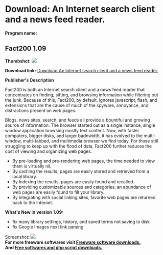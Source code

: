# Download: An Internet search client and a news feed reader.

**Program name:**

## Fact200 1.09

  
**Thumbshot:** ![](http://www.freewarefiles.com/screenshot/fact200_md.gif)   
  
**Download link:** [Download An Internet search client and a news feed reader.](http://freesoftwares.boysofts.com/Fact_program_22824.html)  
  


**Publisher's Description**  
  


Fact200 is both an Internet search client and a news feed reader that concentrates on finding, sifting, and browsing information while filtering out the junk. Because of this, Fact200, by default, ignores javascript, flash, and extensions that are the cause of much of the spyware, annoyance, and distractions present on web pages. 

Blogs, news sites, search, and feeds all provide a bountiful and growing source of information. The browser started out as a single instance, single window application browsing mostly text content. Now, with faster computers, bigger disks, and larger badnwidth, it has evolved to the multi-window, multi-tabbed, and multimedia browser we find today. For those still struggling to keep up with the flood of data, Fact200 further reduces the cost of viewing and organizing web pages.

  * By pre-loading and pre-rendering web pages, the time needed to view them is virtually nil. 
  * By caching the results, pages are easily stored and retrieved from a local library. 
  * By Indexing the results, pages are easily found and recalled. 
  * By providing customizable sources and categories, an abundance of web pages are easily found to fill your library. 
  * By integrating with social linking sites, favorite web pages are returned back to the Internet. 

**What's New in version 1.09:**

  * fix many library settings, history, and saved terms not saving to disk 
  * fix Google Images next link parsing 

  
  
Screenshot: ![](http://www.freewarefiles.com/screenshot/fact200.gif)   
**For more freeware softwares visit [Freeware software downloads.](http://freesoftwares.boysofts.com/)**   
**And [Free softwares and php script downloads.](http://www.boysofts.com/)**
